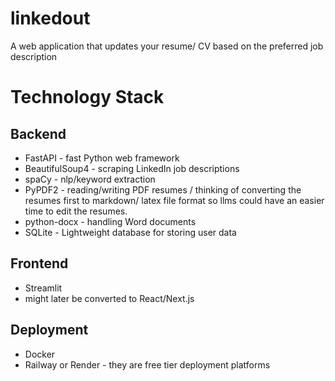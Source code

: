 # linkedout
A web application that updates your resume/ CV based on the preferred job description

# Technology Stack
## Backend

- FastAPI - fast Python web framework
- BeautifulSoup4 - scraping LinkedIn job descriptions
- spaCy -  nlp/keyword extraction 
- PyPDF2 - reading/writing PDF resumes / thinking of converting the resumes first to markdown/ latex file format so llms could have an easier time to edit the resumes.
- python-docx - handling Word documents
- SQLite - Lightweight database for storing user data

## Frontend

- Streamlit
- might later be converted to React/Next.js

## Deployment

- Docker
- Railway or Render - they are free tier deployment platforms
